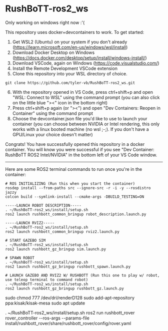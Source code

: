 # RushBoTT-ros2_ws

Only working on windows right now :'(

This repository uses docker+devcontainers to work. To get started:
1) Get WSL2 (Ubuntu) on your system if you don't already (https://learn.microsoft.com/en-us/windows/wsl/install)
2) Download Docker Desktop on Windows (https://docs.docker.com/desktop/setup/install/windows-install/)
3) Download VSCode, again on Windows (https://code.visualstudio.com/)
4) Install the Remote Development VSCode extension
5) Clone this repository into your WSL directory of choice.
```
git clone https://github.com/tyler-vb/RushBoTT-ros2_ws.git
```
6) With the repository opened in VS Code, press ctrl+shift+p and open "WSL: Connect to WSL" using the command prompt (you can also click on the little blue "><" icon in the bottom right)
7) Press ctrl+shift+p again (or "><") and open "Dev Containers: Reopen in Container" using the command prompt
8) Choose the devcontainer.json file you'd like to use to launch your container (you can choose between NVIDIA or Intel rendering, this only works with a linux booted machine (no wsl ;-;). If you don't have a GPU/Linux your choice doesn't matter)

Congrats! You have successfully opened this repository in a docker container.
You will know you were successful if you see "Dev Container: RushBoTT ROS2 Intel/NVIDIA" in the bottom left of your VS Code window.

-----

Here are some ROS2 terminal commands to run once you're in the container:

```
# ROS INITIALIZING (Run this when you start the container)
rosdep install --from-paths src --ignore-src -r -i -y --rosdistro jazzy
colcon build --symlink-install --cmake-args -DBUILD_TESTING=ON

-----LAUNCH ROBOT DESCRIPTION-----
. ~/RushBoTT-ros2_ws/install/setup.sh
ros2 launch rushbott_common_bringup robot_description.launch.py

-----LAUNCH RVIZ2-----
. ~/RushBoTT-ros2_ws/install/setup.sh
ros2 launch rushbott_common_bringup rviz2.launch.py

# START GAZEBO SIM
. ~/RushBoTT-ros2_ws/install/setup.sh
ros2 launch rushbott_gz_bringup sim.launch.py

# SPAWN ROBOT
. ~/RushBoTT-ros2_ws/install/setup.sh
ros2 launch rushbott_gz_bringup rushbott_spawn.launch.py

# LAUNCH GAZEBO AND RVIZ2 W/ RUSHBOTT (Run this one to play w/ robot, use teleop terminal to command robot)
. ~/RushBoTT-ros2_ws/install/setup.sh
ros2 launch rushbott_gz_bringup rushbott_gz.launch.py
```

sudo chmod 777 /dev/dri/renderD128
sudo add-apt-repository ppa:kisak/kisak-mesa
sudo apt update

. ~/RushBoTT-ros2_ws/install/setup.sh
ros2 run rushbott_rover rover_controller --ros-args --params-file install/rushbott_rover/share/rushbott_rover/config/rover.yaml
